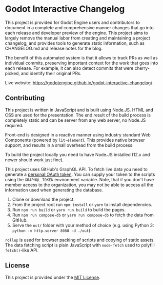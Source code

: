 # Godot Interactive Changelog

This project is provided for Godot Engine users and contributors to document
in a complete and comprehensive manner changes that go into each release and
developer preview of the engine. This project aims to largely remove the manual
labor from creating and maintaining a project changelog, and provides tools
to generate static information, such as CHANGELOG.md and release notes for the blog.

The benefit of this automated system is that it allows to track PRs as well as
individual commits, preserving important context for the work that goes into
each release. For example, it can also detect commits that were cherry-picked,
and identify their original PRs.

Live website: https://godotengine.github.io/godot-interactive-changelog/

## Contributing

This project is written in JavaScript and is built using Node.JS. HTML and CSS are
used for the presentation. The end result of the build process is completely static
and can be server from any web server, no Node.JS required.

Front-end is designed in a reactive manner using industry standard Web Components
(powered by `lit-element`). This provides native browser support, and results in a
small overhead from the build process.

To build the project locally you need to have Node.JS installed (12.x and newer
should work just fine).

This project uses GitHub's GraphQL API. To fetch live data you need to generate
a [personal OAuth token](https://docs.github.com/en/authentication/keeping-your-account-and-data-secure/creating-a-personal-access-token).
You can supply your token to the scripts using the `GRAPHQL_TOKEN` environment
variable. Note, that if you don't have member access to the organization, you
may not be able to access all the information used when generating the database.

1. Clone or download the project.
2. From the project root run `npm install` or `yarn` to install dependencies.
3. Run `npm run build` or `yarn run build` to build the pages.
4. Run `npm run compose-db` or `yarn run compose-db` to fetch the data from GitHub.
5. Serve the `out/` folder with your method of choice (e.g. using Python 3:
   `python -m http.server 8080 -d ./out`).

`rollup` is used for browser packing of scripts and copying of static assets. The
data fetching script is plain JavaScript with `node-fetch` used to polyfill
`fetch()`-like API.

## License

This project is provided under the [MIT License](LICENSE.md).
